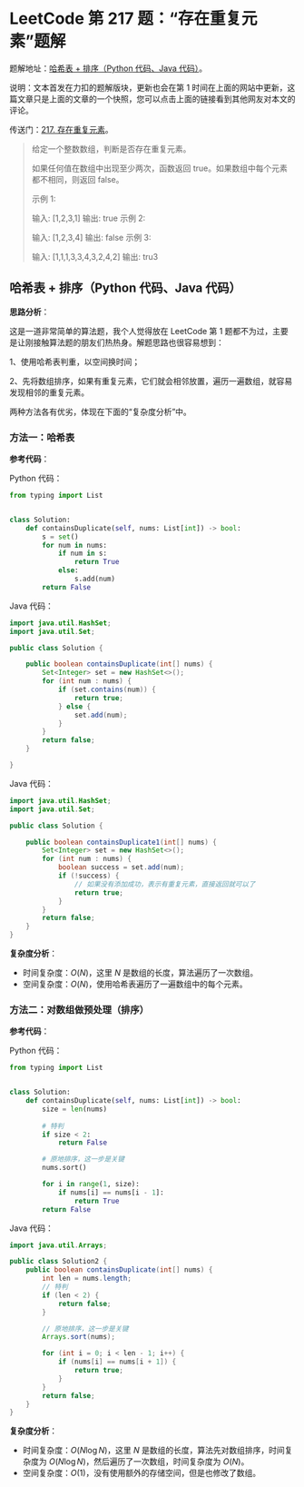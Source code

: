 # LeetCode 第 217 题：“存在重复元素”题解

题解地址：[哈希表 + 排序（Python 代码、Java 代码）](https://leetcode-cn.com/problems/contains-duplicate/solution/ha-xi-biao-pai-xu-python-dai-ma-java-dai-ma-by-liw/)。

说明：文本首发在力扣的题解版块，更新也会在第 1 时间在上面的网站中更新，这篇文章只是上面的文章的一个快照，您可以点击上面的链接看到其他网友对本文的评论。

传送门：[217. 存在重复元素](https://leetcode-cn.com/problems/contains-duplicate/)。

>给定一个整数数组，判断是否存在重复元素。
>
>如果任何值在数组中出现至少两次，函数返回 true。如果数组中每个元素都不相同，则返回 false。
>
>示例 1:
>
>输入: [1,2,3,1]
>输出: true
>示例 2:
>
>输入: [1,2,3,4]
>输出: false
>示例 3:
>
>输入: [1,1,1,3,3,4,3,2,4,2]
>输出: tru3
>

## 哈希表 + 排序（Python 代码、Java 代码）


**思路分析**：

这是一道非常简单的算法题，我个人觉得放在 LeetCode 第 1 题都不为过，主要是让刚接触算法题的朋友们热热身。解题思路也很容易想到：

1、使用哈希表判重，以空间换时间；

2、先将数组排序，如果有重复元素，它们就会相邻放置，遍历一遍数组，就容易发现相邻的重复元素。

两种方法各有优劣，体现在下面的“复杂度分析”中。

### 方法一：哈希表

**参考代码**：

Python 代码：


```Python []
from typing import List


class Solution:
    def containsDuplicate(self, nums: List[int]) -> bool:
        s = set()
        for num in nums:
            if num in s:
                return True
            else:
                s.add(num)
        return False

```

Java 代码：

```Java []
import java.util.HashSet;
import java.util.Set;

public class Solution {

    public boolean containsDuplicate(int[] nums) {
        Set<Integer> set = new HashSet<>();
        for (int num : nums) {
            if (set.contains(num)) {
                return true;
            } else {
                set.add(num);
            }
        }
        return false;
    }

}
```

Java 代码：

```Java []
import java.util.HashSet;
import java.util.Set;

public class Solution {

    public boolean containsDuplicate1(int[] nums) {
        Set<Integer> set = new HashSet<>();
        for (int num : nums) {
            boolean success = set.add(num);
            if (!success) {
                // 如果没有添加成功，表示有重复元素，直接返回就可以了
                return true;
            }
        }
        return false;
    }
}
```
**复杂度分析**：

+ 时间复杂度：$O(N)$，这里 $N$ 是数组的长度，算法遍历了一次数组。
+ 空间复杂度：$O(N)$，使用哈希表遍历了一遍数组中的每个元素。

### 方法二：对数组做预处理（排序）


**参考代码**：

Python 代码：

```Python []
from typing import List


class Solution:
    def containsDuplicate(self, nums: List[int]) -> bool:
        size = len(nums)
        
        # 特判
        if size < 2:
            return False

        # 原地排序，这一步是关键
        nums.sort()

        for i in range(1, size):
            if nums[i] == nums[i - 1]:
                return True
        return False
```

Java 代码：

```Java []
import java.util.Arrays;

public class Solution2 {
    public boolean containsDuplicate(int[] nums) {
        int len = nums.length;
        // 特判
        if (len < 2) {
            return false;
        }

        // 原地排序，这一步是关键
        Arrays.sort(nums);

        for (int i = 0; i < len - 1; i++) {
            if (nums[i] == nums[i + 1]) {
                return true;
            }
        }
        return false;
    }
}
```
**复杂度分析**：

+ 时间复杂度：$O(N \log N)$，这里 $N$ 是数组的长度，算法先对数组排序，时间复杂度为 $O(N \log N)$，然后遍历了一次数组，时间复杂度为 $O(N)$。
+ 空间复杂度：$O(1)$，没有使用额外的存储空间，但是也修改了数组。

<Vssue title="contains-duplicate"/>



